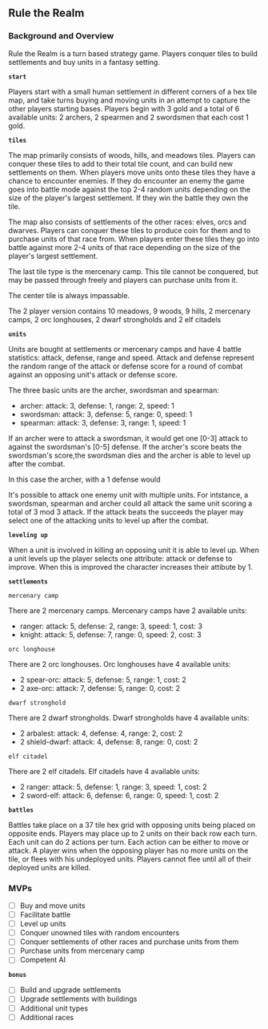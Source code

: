 ## Rule the Realm

### Background and Overview

Rule the Realm is a turn based strategy game. Players conquer tiles to build settlements and buy units in a fantasy
setting.

**`start`**

Players start with a small human settlement in different corners of a hex tile map, and take turns buying and
moving units in an attempt to capture the other players starting bases. Players begin with 3 gold and a total of 6
available units: 2 archers, 2 spearmen and 2 swordsmen that each cost 1 gold.

**`tiles`**

The map primarily consists of woods, hills, and meadows tiles. Players can conquer these tiles to add to their total
tile count, and can build new settlements on them. When players move units onto these tiles they have a chance to
encounter enemies. If they do encounter an enemy the game goes into battle mode against the top 2-4 random units
depending on the size of the player's largest settlement. If they win the battle they own the tile.

The map also consists of settlements of the other races: elves, orcs and dwarves. Players can conquer these tiles to
produce coin for them and to purchase units of that race from. When players enter these tiles they go into battle 
against more 2-4 units of that race depending on the size of the player's largest settlement.

The last tile type is the mercenary camp. This tile cannot be conquered, but may be passed through freely and players
can purchase units from it.

The center tile is always impassable.

The 2 player version contains 10 meadows, 9 woods, 9 hills, 2 mercenary camps, 2 orc longhouses, 2 dwarf strongholds
and 2 elf citadels

**`units`**

Units are bought at settlements or mercenary camps and have 4 battle statistics: attack, defense, range and speed.
Attack and defense represent the random range of the attack or defense score for a round of combat against an 
opposing unit's attack or defense score.

The three basic units are the archer, swordsman and spearman:
* archer: attack: 3, defense: 1, range: 2, speed: 1
* swordsman: attack: 3, defense: 5, range: 0, speed: 1
* spearman: attack: 3, defense: 3, range: 1, speed: 1

If an archer were to attack a swordsman, it would get one [0-3] attack to against the swordsman's [0-5]
defense. If the archer's score beats the swordsman's score,the swordsman dies and the archer is able to level up
after the combat.



In this case the archer, with a 1 defense would

It's possible to attack one enemy unit with multiple units. For intstance, a swordsman, spearman and archer could all
attack the same unit scoring a total of 3 mod 3 attack. If the attack beats the succeeds the player may select one of
the attacking units to level up after the combat.

**`leveling up`**

When a unit is involved in killing an opposing unit it is able to level up. When a unit levels up the player selects
one attribute: attack or defense to improve. When this is improved the character increases their attibute by 1.

**`settlements`**

`mercenary camp`

There are 2 mercenary camps. Mercenary camps have 2 available units:
* ranger: attack: 5, defense: 2, range: 3, speed: 1, cost: 3
* knight: attack: 5, defense: 7, range: 0, speed: 2, cost: 3


`orc longhouse`

There are 2 orc longhouses. Orc longhouses have 4 available units:
* 2 spear-orc: attack: 5, defense: 5, range: 1, cost: 2
* 2 axe-orc: attack: 7, defense: 5, range: 0, cost: 2

`dwarf stronghold`

There are 2 dwarf strongholds. Dwarf strongholds have 4 available units:
* 2 arbalest: attack: 4, defense: 4, range: 2, cost: 2
* 2 shield-dwarf: attack: 4, defense: 8, range: 0, cost: 2

`elf citadel`

There are 2 elf citadels. Elf citadels have 4 available units:
* 2 ranger: attack: 5, defense: 1, range: 3, speed: 1, cost: 2
* 2 sword-elf: attack: 6, defense: 6, range: 0, speed: 1, cost: 2

**`battles`**

Battles take place on a 37 tile hex grid with opposing units being placed on opposite ends. Players may place up
to 2 units on their back row each turn. Each unit can do 2 actions per turn. Each action can be either to move or
attack. A player wins when the opposing player has no more units on the tile, or flees with his undeployed units.
Players cannot flee until all of their deployed units are killed.

### MVPs

- [ ] Buy and move units
- [ ] Facilitate battle
- [ ] Level up units
- [ ] Conquer unowned tiles with random encounters
- [ ] Conquer settlements of other races and purchase units from them
- [ ] Purchase units from mercenary camp
- [ ] Competent AI

**`bonus`**

- [ ] Build and upgrade settlements
- [ ] Upgrade settlements with buildings
- [ ] Additional unit types
- [ ] Additional races
